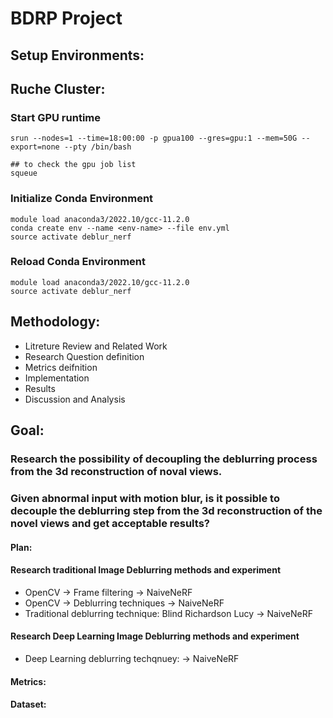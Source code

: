 # BDRP Project 
## Setup Environments: 
## Ruche Cluster: 

### Start GPU runtime

```
srun --nodes=1 --time=18:00:00 -p gpua100 --gres=gpu:1 --mem=50G --export=none --pty /bin/bash
```

```
## to check the gpu job list
squeue
```

### Initialize Conda Environment

```
module load anaconda3/2022.10/gcc-11.2.0
conda create env --name <env-name> --file env.yml
source activate deblur_nerf
```

### Reload Conda Environment

```
module load anaconda3/2022.10/gcc-11.2.0
source activate deblur_nerf
```


## Methodology: 

- Litreture Review and Related Work
- Research Question definition
- Metrics deifnition
- Implementation
- Results
- Discussion and Analysis

## Goal: 
### Research the possibility of decoupling the deblurring process from the 3d reconstruction of noval views. 
### Given abnormal input with motion blur, is it possible to decouple the deblurring step from the 3d reconstruction of the novel views and get acceptable results? 
#### Plan: 
#### Research traditional Image Deblurring methods and experiment
- OpenCV -> Frame filtering -> NaiveNeRF 
- OpenCV -> Deblurring techniques -> NaiveNeRF 
- Traditional deblurring technique: Blind Richardson Lucy -> NaiveNeRF
#### Research Deep Learning Image Deblurring methods and experiment
- Deep Learning deblurring techqnuey: <choose one> -> NaiveNeRF
#### Metrics:

#### Dataset: 






